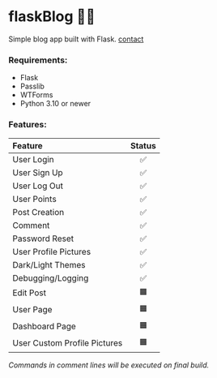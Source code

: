 # flaskBlog ✍🏻

Simple blog app built with Flask.
[contact](https://dogukanurker.com)

### Requirements:

- Flask
- Passlib
- WTForms
- Python 3.10 or newer

### Features:
| Feature      | Status |
|    :---   |    :----:   |
| User Login |✅|
| User Sign Up  | ✅ |
| User Log Out  | ✅ |
| User Points  | ✅ |
| Post Creation  | ✅ |
| Comment | ✅ |
| Password Reset  | ✅ |
| User Profile Pictures  | ✅ |
| Dark/Light Themes | ✅ |
| Debugging/Logging | ✅ |
| Edit Post  | 🟧 |
| User Page  | 🟧 |
| Dashboard Page  | 🟧 |
| User Custom Profile Pictures  | 🟧 |

*Commands in comment lines will be executed on final build.*
